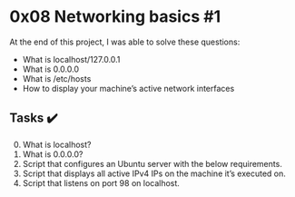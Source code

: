 # 0x08 Networking basics #1 

At the end of this project, I was able to solve these questions:

* What is localhost/127.0.0.1
* What is 0.0.0.0
* What is /etc/hosts
* How to display your machine’s active network interfaces

## Tasks :heavy_check_mark:

0. What is localhost?
1. What is 0.0.0.0?
2. Script that configures an Ubuntu server with the below requirements.
3. Script that displays all active IPv4 IPs on the machine it’s executed on.
4. Script that listens on port 98 on localhost.

